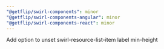 ```yaml
---
"@getflip/swirl-components": minor
"@getflip/swirl-components-angular": minor
"@getflip/swirl-components-react": minor
---
```


Add option to unset swirl-resource-list-item label min-height
